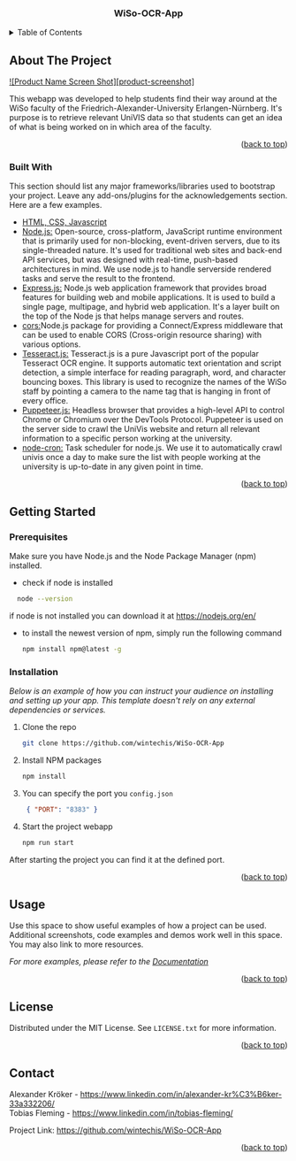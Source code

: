 

<h3 align="center">WiSo-OCR-App</h3>

<!-- TABLE OF CONTENTS -->
<details>
  <summary>Table of Contents</summary>
  <ol>
    <li>
      <a href="#about-the-project">About The Project</a>
      <ul>
        <li><a href="#built-with">Built With</a></li>
      </ul>
    </li>
    <li>
      <a href="#getting-started">Getting Started</a>
      <ul>
        <li><a href="#prerequisites">Prerequisites</a></li>
        <li><a href="#installation">Installation</a></li>
      </ul>
    </li>
  </ol>
</details>



<!-- ABOUT THE PROJECT -->
## About The Project

[![Product Name Screen Shot][product-screenshot]](https://example.com)

This webapp was developed to help students find their way around at the WiSo faculty of the Friedrich-Alexander-University Erlangen-Nürnberg. 
It's purpose is to retrieve relevant UniVIS data so that students can get an idea of what is being worked on in which area of the faculty.




<p align="right">(<a href="#readme-top">back to top</a>)</p>



### Built With

This section should list any major frameworks/libraries used to bootstrap your project. Leave any add-ons/plugins for the acknowledgements section. Here are a few examples.

* <ins>HTML, CSS, Javascript</ins>
* <ins>Node.js:</ins> Open-source, cross-platform, JavaScript runtime environment that is primarily used for non-blocking, event-driven servers, due to its single-threaded nature. It's used for traditional web sites and back-end API services, but was designed with real-time, push-based architectures in mind. We use node.js to handle serverside rendered tasks and serve the result to the frontend. 
* <ins>Express.js:</ins> Node.js web application framework that provides broad features for building web and mobile applications. It is used to build a single page, multipage, and hybrid web application. It's a layer built on the top of the Node js that helps manage servers and routes.
* <ins>cors:</ins>Node.js package for providing a Connect/Express middleware that can be used to enable CORS (Cross-origin resource sharing) with various options.
* <ins>Tesseract.js:</ins> Tesseract.js is a pure Javascript port of the popular Tesseract OCR engine. It supports automatic text orientation and script detection, a simple interface for reading paragraph, word, and character bouncing boxes. This library is used to recognize the names of the WiSo staff by pointing a camera to the name tag that is hanging in front of every office.  
* <ins>Puppeteer.js:</ins> Headless browser that provides a high-level API to control Chrome or Chromium over the DevTools Protocol. Puppeteer is used on the server side to crawl the UniVis website and return all relevant information to a specific person working at the university.
* <ins>node-cron:</ins> Task scheduler for node.js. We use it to automatically crawl univis once a day to make sure the list with people working at the university is up-to-date in any given point in time. 


<p align="right">(<a href="#readme-top">back to top</a>)</p>



<!-- GETTING STARTED -->
## Getting Started


### Prerequisites

Make sure you have Node.js and the Node Package Manager (npm) installed. 
* check if node is installed
```sh
  node --version
  ```
if node is not installed you can download it at https://nodejs.org/en/


* to install the newest version of npm, simply run the following command
  ```sh
  npm install npm@latest -g
  ```

### Installation

_Below is an example of how you can instruct your audience on installing and setting up your app. This template doesn't rely on any external dependencies or services._

1. Clone the repo
   ```sh
   git clone https://github.com/wintechis/WiSo-OCR-App
   ```
2. Install NPM packages
   ```sh
   npm install
   ```
3. You can specify the port you `config.json`
   ```json
    { "PORT": "8383" }
   ```
4. Start the project webapp
    ```sh
   npm run start
   ```
After starting the project you can find it at the defined port.

<p align="right">(<a href="#readme-top">back to top</a>)</p>



<!-- USAGE EXAMPLES -->
## Usage

Use this space to show useful examples of how a project can be used. Additional screenshots, code examples and demos work well in this space. You may also link to more resources.

_For more examples, please refer to the [Documentation](https://example.com)_

<p align="right">(<a href="#readme-top">back to top</a>)</p>





<!-- LICENSE -->
## License

Distributed under the MIT License. See `LICENSE.txt` for more information.

<p align="right">(<a href="#readme-top">back to top</a>)</p>



<!-- CONTACT -->
## Contact

Alexander Kröker - https://www.linkedin.com/in/alexander-kr%C3%B6ker-33a332206/ <br>
Tobias Fleming - https://www.linkedin.com/in/tobias-fleming/



Project Link: https://github.com/wintechis/WiSo-OCR-App

<p align="right">(<a href="#readme-top">back to top</a>)</p>

